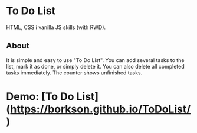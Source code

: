 # To Do List
HTML, CSS i vanilla JS skills (with RWD).

## About
It is simple and easy to use "To Do List". You can add several tasks to the list, mark it as done, or simply delete it. You can also delete all completed tasks immediately. The counter shows unfinished tasks.

# Demo: [To Do List] (https://borkson.github.io/ToDoList/)

